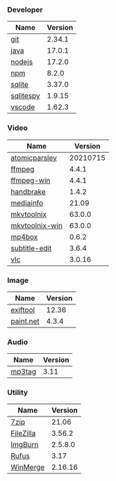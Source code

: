 
### Developer
Name                                                                       | Version
----                                                                       | -------
[git](https://github.com/git-for-windows/git/releases)                     | 2.34.1
[java](https://www.oracle.com/java/technologies/downloads/)                | 17.0.1
[nodejs](https://nodejs.org/en/download/current/)                          | 17.2.0
[npm](https://github.com/npm/cli)                                          | 8.2.0
[sqlite](http://www.sqlite.org/download.html)                              | 3.37.0
[sqlitespy](http://www.yunqa.de/delphi/doku.php/products/sqlitespy/index)  | 1.9.15
[vscode](https://code.visualstudio.com/updates)                            | 1.62.3

### Video
Name                                                                       | Version
----                                                                       | -------
[atomicparsley](https://github.com/wez/atomicparsley)                      | 20210715
[ffmpeg](http://www.ffmpeg.org/download.html)                              | 4.4.1
[ffmpeg-win](http://ffmpeg.zeranoe.com/builds/)                            | 4.4.1
[handbrake](http://handbrake.fr/downloads.php)                             | 1.4.2
[mediainfo](http://mediaarea.net/us/MediaInfo/Download/Windows)            | 21.09
[mkvtoolnix](http://www.bunkus.org/videotools/mkvtoolnix/downloads.html)   | 63.0.0
[mkvtoolnix-win](http://www.fosshub.com/MKVToolNix.html)                   | 63.0.0
[mp4box](http://gpac.wp.mines-telecom.fr/mp4box/)                          | 0.6.2
[subtitle-edit](https://github.com/SubtitleEdit/subtitleedit/releases)     | 3.6.4
[vlc](https://www.videolan.org/vlc/download-windows.html)                  | 3.0.16

### Image
Name                                                                       | Version
----                                                                       | -------
[exiftool](http://www.sno.phy.queensu.ca/~phil/exiftool/)                  | 12.36
[paint.net](http://www.getpaint.net/download.html)                         | 4.3.4

### Audio
Name                                                                       | Version
----                                                                       | -------
[mp3tag](http://www.mp3tag.de/en/download.html)                            | 3.11

### Utility
Name                                                                       | Version
----                                                                       | -------
[7zip](http://www.7-zip.org/download.html)                                 | 21.06
[FileZilla](https://filezilla-project.org/download.php?show_all=1)         | 3.56.2
[ImgBurn](http://www.imgburn.com/index.php?act=download)                   | 2.5.8.0
[Rufus](https://github.com/pbatard/rufus/releases)                         | 3.17
[WinMerge](http://winmerge.org/downloads/)                                 | 2.16.16

